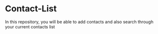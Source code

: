 # Contact-List
In this repository, you will be able to add contacts and also search through your current contacts list
